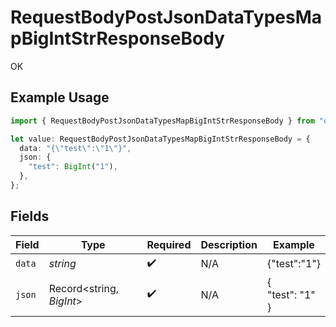 # RequestBodyPostJsonDataTypesMapBigIntStrResponseBody

OK

## Example Usage

```typescript
import { RequestBodyPostJsonDataTypesMapBigIntStrResponseBody } from "openapi/sdk/models/operations";

let value: RequestBodyPostJsonDataTypesMapBigIntStrResponseBody = {
  data: "{\"test\":\"1\"}",
  json: {
    "test": BigInt("1"),
  },
};
```

## Fields

| Field                    | Type                     | Required                 | Description              | Example                  |
| ------------------------ | ------------------------ | ------------------------ | ------------------------ | ------------------------ |
| `data`                   | *string*                 | :heavy_check_mark:       | N/A                      | {"test":"1"}             |
| `json`                   | Record<string, *BigInt*> | :heavy_check_mark:       | N/A                      | {<br/>"test": "1"<br/>}  |